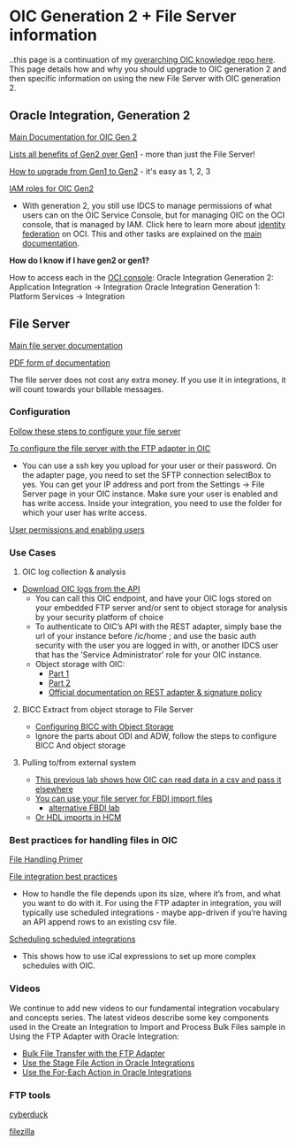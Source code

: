 
# OIC Generation 2 + File Server information

..this page is a continuation of my [overarching OIC knowledge repo here](https://garyhostt.github.io/Oracle_Integration/). This page details how and why you should upgrade to OIC generation 2 and then specific information on using the new File Server with OIC generation 2.

## Oracle Integration, Generation 2

[Main Documentation for OIC Gen 2](https://docs.oracle.com/en/cloud/paas/integration-cloud/oracle-integration-oci/overview-oracle-integration-generation-2.html)

[Lists all benefits of Gen2 over Gen1](https://blogs.oracle.com/integration/oracle-integration-oic-generation-2-is-now-available-in-all-cloud-tenancies) - more than just the File Server!

[How to upgrade from Gen1 to Gen2](https://docs.oracle.com/en/cloud/paas/integration-cloud/oracle-integration-oci/upgrade-oracle-integration-generation-2.html#GUID-22F20017-87C7-47A5-8AEF-1CDBF564C7A6) - it's easy as 1, 2, 3

[IAM roles for OIC Gen2](https://docs.cloud.oracle.com/en-us/iaas/integration/doc/setting-users-and-groups-oracle-integration-generation-2.html)
- With generation 2, you still use IDCS to manage permissions of what users can on the OIC Service Console, but for managing OIC on the OCI console, that is managed by IAM. Click here to learn more about [identity federation](https://docs.cloud.oracle.com/en-us/iaas/Content/Identity/Tasks/federatingIDCS.htm) on OCI. This and other tasks are explained on the 
[main documentation](https://docs.oracle.com/en/cloud/paas/integration-cloud/oracle-integration-oci/overview-oracle-integration-generation-2.html).

**How do I know if I have gen2 or gen1?**

How to access each in the [OCI console](https://console.us-ashburn-1.oraclecloud.com/):
Oracle Integration Generation 2: Application Integration -> Integration
Oracle Integration Generation 1: Platform Services -> Integration

## File Server

[Main file server documentation](https://docs.oracle.com/en/cloud/paas/integration-cloud/file-server.html)

[PDF form of documentation](https://docs.oracle.com/en/cloud/paas/integration-cloud/file-server/using-file-server-oracle-integration-generation-2.pdf)

The file server does not cost any extra money. If you use it in integrations, it will count towards your billable messages.

### Configuration

[Follow these steps to configure your file server](https://blogs.oracle.com/integration/embedded-file-server-sftp-in-oracle-integration)

[To configure the file server with the FTP adapter in OIC](https://docs.oracle.com/en/cloud/paas/integration-cloud/ftp-adapter/create-connection.html#GUID-662EF1FD-2841-4A9A-87B3-FD8B8796510D)

- You can use a ssh key you upload for your user or their password. On the adapter page, you need to set the SFTP connection selectBox to yes. You can get your IP address and port from the Settings -> File Server page in your OIC instance. Make sure your user is enabled and has write access. Inside your integration, you need to use the folder for which your user has write access.

[User permissions and enabling users](https://blogs.oracle.com/integration/leveraging-oracle-integration-file-server-for-file-based-integrations-v2)

### Use Cases

1. OIC log collection & analysis

* [Download OIC logs from the API](https://docs.oracle.com/en/cloud/paas/integration-cloud/rest-api/op-ic-api-integration-v1-monitoring-logs-id-get.html)
    * You can call this OIC endpoint, and have your OIC logs stored on your embedded FTP server and/or sent to object storage for analysis by your security platform of choice
    * To authenticate to OIC’s API with the REST adapter, simply base the url of your instance before /ic/home ; and use the basic auth security with the user you are logged in with, or another IDCS user that has the ’Service Administrator’ role for your OIC instance.
    * Object storage with OIC:
        * [Part 1](https://redthunder.blog/2020/01/13/object-storage-with-oracle-integration-cloud-part-1/comment-page-1/)
        * [Part 2](https://redthunder.blog/2020/03/20/object-storage-with-oracle-integration-cloud-part-2/)
        * [Official documentation on REST adapter & signature policy](https://docs.oracle.com/en/cloud/paas/integration-cloud/whats-new/index.html#INTWN-GUID-39D35E54-3FA5-4A44-A6FB-7C6496ED7E84)

2. BICC Extract from object storage to File Server

    * [Configuring BICC with Object Storage](https://www.ateam-oracle.com/reference-architecture-fusion-saas-data-replication-into-adw-%3A-using-odi-marketplace-and-bicc)
    * Ignore the parts about ODI and ADW, follow the steps to configure BICC And object storage

3. Pulling to/from external system

    * [This previous lab shows how OIC can read data in a csv and pass it elsewhere](https://garyhostt.github.io/BigQueryIntegration/)
    * [You can use your file server for FBDI import files](https://antonyjr.github.io/Hands-On-Labs/ERP-Integration-Patterns/html/erp-cloud-fbdi-import-simple.html)
      - [alternative FBDI lab](https://github.com/maldu23/Fusion-FBDI-Integration/blob/master/FBDI_Wkshp.md)
    * [Or HDL imports in HCM](https://antonyjr.github.io/Hands-On-Labs/HCM-Integration-Patterns/html/hcm-cloud-pending-worker-import-simple.html)

### Best practices for handling files in OIC
[File Handling Primer](https://www.ateam-oracle.com/integration-cloud-file-handling-primer)

[File integration best practices](https://blogs.oracle.com/fmw/oracle-integration-cloud-oic-file-based-integration-best-practices)

* How to handle the file depends upon its size, where it’s from, and what you want to do with it. For using the FTP adapter in integration, you will typically use scheduled integrations - maybe app-driven if you’re having an API append rows to an existing csv file.

[Scheduling scheduled integrations](https://docs.oracle.com/en/cloud/paas/integration-cloud/integrations-user/creating-scheduled-integrations.html#GUID-9632A5C8-98A7-4371-B542-6A8583427C8D)

* This shows how to use iCal expressions to set up more complex schedules with OIC.

### Videos
We continue to add new videos to our fundamental integration vocabulary and concepts series. The latest videos describe some key components used in the Create an Integration to Import and Process Bulk Files sample in Using the FTP Adapter with Oracle Integration:
* [Bulk File Transfer with the FTP Adapter](https://www.youtube.com/watch?v=fWvbnIh6WvQ&t=9s)
* [Use the Stage File Action in Oracle Integrations](https://www.youtube.com/watch?v=LLEHt4kno9M&t=158s)
* [Use the For-Each Action in Oracle Integrations](https://www.youtube.com/watch?v=-Cfq2fYwCTk)

### FTP tools

[cyberduck](https://cyberduck.io/download/)

[filezilla](https://filezilla-project.org/download.php)
